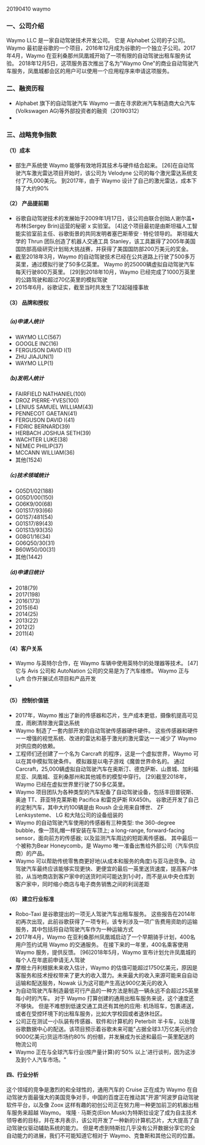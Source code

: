 20190410  waymo

### 一、公司介绍

Waymo LLC 是一家自动驾驶技术开发公司。 它是 Alphabet 公司的子公司。 Waymo 最初是谷歌的一个项目，2016年12月成为谷歌的一个独立子公司。2017年4月，Waymo 在亚利桑那州凤凰城开始了一项有限的自动驾驶出租车服务试验。 2018年12月5日，这项服务首次推出了名为"Waymo One"的商业自动驾驶汽车服务，凤凰城都会区的用户可以使用一个应用程序来申请这项服务。



###  二、融资历程

* Alphabet 旗下的自动驾驶汽车 Waymo 一直在寻求欧洲汽车制造商大众汽车(Volkswagen AG)等外部投资者的融资（20190312）
* 

### 三、战略竞争指数

#### （1）成本

* 部生产系统使 Waymo 能够有效地将其技术与硬件结合起来。 [26]在自动驾驶汽车激光雷达项目开始时，该公司为 Velodyne 公司的每个激光雷达系统支付了75,000美元。 到2017年，由于 Waymo 设计了自己的激光雷达，成本下降了大约90% 

#### （2） 产品提前期

* 谷歌自动驾驶技术的发展始于2009年1月17日，该公司由联合创始人谢尔盖•布林(Sergey Brin)运营的秘密 x 实验室。 [4]这个项目最初是由斯坦福人工智能实验室前主任、谷歌街景的共同发明者塞巴斯蒂安 · 特伦领导的。 斯坦福大学的 Thrun 团队创造了机器人交通工具 Stanley，该工具赢得了2005年美国国防部高级研究计划局大挑战赛，并获得了美国国防部200万美元的奖金。
* 截至2018年3月，Waymo 的自动驾驶技术已经在公共道路上行驶了500多万英里，通过模拟行驶了50多亿英里。 Waymo 的25000辆虚拟自动驾驶汽车每天行驶800万英里。 [29]到2018年10月，Waymo 已经完成了1000万英里的公路驾驶和超过70亿英里的模拟驾驶
* 2015年6月，谷歌证实，截至当时共发生了12起碰撞事故

#### （3） 品牌和授权

## 

##### （a)申请人统计

- WAYMO LLC(567)
- GOOGLE INC(16)
- FERGUSON DAVID I(1)
- ZHU JIAJUN(1)
- WAYMO LLP(1)

##### （b)发明人统计

- FAIRFIELD NATHANIEL(100)
- DROZ PIERRE-YVES(100)
- LENIUS SAMUEL WILLIAM(43)
- PENNECOT GAETAN(41)
- FERGUSON DAVID I(41)
- FIDRIC BERNARD(39)
- HERBACH JOSHUA SETH(39)
- WACHTER LUKE(38)
- NEMEC PHILIP(37)
- MCCANN WILLIAM(36)
- 其他(1524)

##### （c)技术领域统计

- G05D1/02(188)
- G05D1/00(150)
- G06K9/00(68)
- G01S17/93(66)
- G01S7/481(54)
- G01S17/89(43)
- G01S13/93(35)
- G08G1/16(34)
- G06Q50/30(31)
- B60W50/00(31)
- 其他(1442)

##### （d)申请日统计

- 2018(79)
- 2017(198)
- 2016(173)
- 2015(64)
- 2014(25)
- 2013(22)
- 2012(2)
- 2011(4)

#### （4）客户关系

* Waymo 与英特尔合作，在 Waymo 车辆中使用英特尔的处理器等技术。 [47]它与 Avis 公司和 AutoNation 公司的交易是为了汽车维修。 Waymo 正与 Lyft 合作开展试点项目和产品开发
* 

#### （5） 控制价值链

* 2017年，Waymo 推出了新的传感器和芯片，生产成本更低，摄像机提高可见度，雨刷清除激光雷达系统
* Waymo 制造了一套内部开发的自动驾驶传感器硬件硬件。 这些传感器和硬件ーー增强的视觉系统、改进的雷达和基于激光的激光雷达ーー减少了 Waymo 对供应商的依赖。
* 工程师们还创建了一个名为 Carcraft 的程序，这是一个虚拟世界，Waymo 可以在其中模拟驾驶条件。 模拟器是以电子游戏《魔兽世界命名的。 通过 Carcraft，25,000辆虚拟自动驾驶汽车在奥斯汀、德克萨斯、山景城、加利福尼亚、凤凰城、亚利桑那州和其他城市的模型中穿行。 [29]截至2018年，Waymo 已经在虚拟世界里行驶了50多亿英里。 
* Waymo 项目团队为各种类型的汽车配备了自动驾驶设备，包括丰田普锐斯、奥迪 TT、菲亚特克莱斯勒 Pacifica 和雷克萨斯 RX450h。 谷歌还开发了自己的定制汽车，其中大约100辆是由 Roush 企业用来自博世、 ZF Lenksysteme、 LG 和大陆公司的设备组装的
* Waymo 的自动驾驶汽车使用的传感器有三种类型:  the 360-degree bubble，像一顶礼帽一样安装在车顶上; a long-range, forward-facing sensor，面向前方的传感器; 以及监测汽车周边的短距离传感器。 其中最后一个被称为Bear Honeycomb，是 Waymo 唯一准备出售给外部公司（汽车供应商）的产品。
* Waymo 可以帮助传统零售商更好地(从成本和服务的角度)与亚马逊竞争。动驾驶汽车最终应该能够实现更快、更便宜的最后一英里送货速度，提高客户体验，从当地商店到客户家中的送货时间可能达到1小时，而不是从中央仓库到客户家中，同时缩小商店与电子商务销售之间的利润差距

#### （6） 建立行业标准

* Robo-Taxi 是谷歌提出的一项无人驾驶汽车出租车服务。 这些报告在2014年初再次出现，此前谷歌获得了一项专利，该专利涉及一项广告费用资助的运输服务，其中包括将自动驾驶汽车作为一种运输方式
* 2017年4月，Waymo 在亚利桑那州凤凰城启动了一个早期骑手计划，400名用户签约试用 Waymo 的交通服务。 在接下来的一年里，400名乘客使用 Waymo 服务，提供反馈。 [96]2018年5月，Waymo 宣布计划允许凤凰城的每个人在年底前申请无人驾驶
* 摩根士丹利根据未来收入估计，Waymo 的估值可能超过1750亿美元，原因是客服务和技术授权带来了更大的收入潜力。未来最大的收入来源可能来自自动运输和配送服务，Nowak 认为这可能产生高达900亿美元的收入
* 为自动驾驶汽车制造最低可行产品的一种方法是制造一辆永远不会超过25英里每小时的汽车。 对于 Waymo 打算创建的通用出租车服务来说，这个速度还不够快。 但是不难想到低速交通工具还有其他的应用: 机场班车，包裹递送，或者在受控环境下的出租车服务，比如大学校园或者退休社区。
* 公司正在测试一小队装有传感器、软件和计算机的 Peterbilt 半卡车，以处理谷歌数据中心的配送。该项目预示着谷歌未来可能"占据全球3.1万亿美元(约合9000亿美元)货运市场约80% 的份额，并发展成为长途和最后一英里配送的物流公司
* Waymo 正在与全球汽车行业(按产量计算)的'50% 以上'进行谈判，因为这涉及到个人汽车市场。"

#### 四、行业分析

这个领域的竞争是激烈的和全球性的，通用汽车的 Cruise 正在成为 Waymo 在自动驾驶方面最强大的美国竞争对手，中国的百度正在推动其"开源"阿波罗自动驾驶软件平台，以及像 Zoox 这样有趣的初创公司正在努力用一种更加前卫的机器出租车服务来超越 Waymo。 埃隆 · 马斯克(Elon Musk)为特斯拉设定了成为自主技术领导者的目标，并在本月表示，该公司开发了一种新的计算机芯片，大大提高了自动驾驶仪驱动辅助系统的能力。 但是考虑到特斯拉几乎没有公开数据分享它的全自动能力的进展，我们不可能知道它相对于 Waymo、克鲁斯和其他公司的位置。